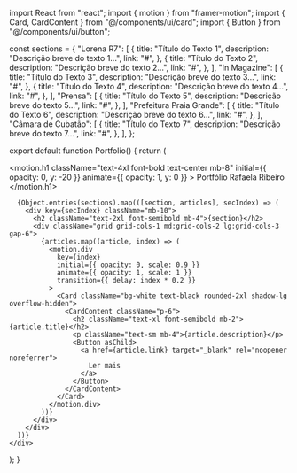 import React from "react";
import { motion } from "framer-motion";
import { Card, CardContent } from "@/components/ui/card";
import { Button } from "@/components/ui/button";

const sections = {
  "Lorena R7": [
    {
      title: "Título do Texto 1",
      description: "Descrição breve do texto 1...",
      link: "#",
    },
    {
      title: "Título do Texto 2",
      description: "Descrição breve do texto 2...",
      link: "#",
    },
  ],
  "In Magazine": [
    {
      title: "Título do Texto 3",
      description: "Descrição breve do texto 3...",
      link: "#",
    },
    {
      title: "Título do Texto 4",
      description: "Descrição breve do texto 4...",
      link: "#",
    },
  ],
  "Prensa": [
    {
      title: "Título do Texto 5",
      description: "Descrição breve do texto 5...",
      link: "#",
    },
  ],
  "Prefeitura Praia Grande": [
    {
      title: "Título do Texto 6",
      description: "Descrição breve do texto 6...",
      link: "#",
    },
  ],
  "Câmara de Cubatão": [
    {
      title: "Título do Texto 7",
      description: "Descrição breve do texto 7...",
      link: "#",
    },
  ],
};

export default function Portfolio() {
  return (
    <div className="min-h-screen bg-gradient-to-r from-blue-500 to-purple-600 p-8 text-white">
      <motion.h1
        className="text-4xl font-bold text-center mb-8"
        initial={{ opacity: 0, y: -20 }}
        animate={{ opacity: 1, y: 0 }}
      >
        Portfólio Rafaela Ribeiro
      </motion.h1>
      
      {Object.entries(sections).map(([section, articles], secIndex) => (
        <div key={secIndex} className="mb-10">
          <h2 className="text-2xl font-semibold mb-4">{section}</h2>
          <div className="grid grid-cols-1 md:grid-cols-2 lg:grid-cols-3 gap-6">
            {articles.map((article, index) => (
              <motion.div
                key={index}
                initial={{ opacity: 0, scale: 0.9 }}
                animate={{ opacity: 1, scale: 1 }}
                transition={{ delay: index * 0.2 }}
              >
                <Card className="bg-white text-black rounded-2xl shadow-lg overflow-hidden">
                  <CardContent className="p-6">
                    <h2 className="text-xl font-semibold mb-2">{article.title}</h2>
                    <p className="text-sm mb-4">{article.description}</p>
                    <Button asChild>
                      <a href={article.link} target="_blank" rel="noopener noreferrer">
                        Ler mais
                      </a>
                    </Button>
                  </CardContent>
                </Card>
              </motion.div>
            ))}
          </div>
        </div>
      ))}
    </div>
  );
}

